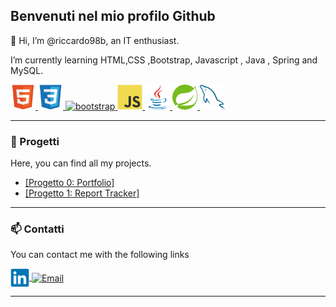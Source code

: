 ## Benvenuti nel mio profilo Github
<p>👋 Hi, I’m @riccardo98b, an IT enthusiast.</p>
<p></p>I’m currently learning HTML,CSS ,Bootstrap, Javascript , Java , Spring and MySQL.</p>

<!--Tecnologie conosciute-->
<p align="left">
    <!-- HTML5 -->
    <a href="https://developer.mozilla.org/en-US/docs/Web/HTML" target="_blank" rel="noreferrer">
        <img src="https://raw.githubusercontent.com/devicons/devicon/master/icons/html5/html5-original.svg" alt="html5" width="40" height="40"/>
    </a>
    <!-- CSS3 -->
    <a href="https://developer.mozilla.org/en-US/docs/Web/CSS" target="_blank" rel="noreferrer">
        <img src="https://raw.githubusercontent.com/devicons/devicon/master/icons/css3/css3-original.svg" alt="css3" width="40" height="40"/>
    </a>
    <!-- Bootstrap -->
    <a href="https://getbootstrap.com" target="_blank" rel="noreferrer">
        <img src="https://upload.wikimedia.org/wikipedia/commons/b/b2/Bootstrap_logo.svg" alt="bootstrap" width="40" height="40"/>
    </a>
    <!-- JavaScript -->
    <a href="https://developer.mozilla.org/en-US/docs/Web/JavaScript" target="_blank" rel="noreferrer">
        <img src="https://raw.githubusercontent.com/devicons/devicon/master/icons/javascript/javascript-original.svg" alt="javascript" width="40" height="40"/>
    </a>
    <!-- Java -->
    <a href="https://www.java.com" target="_blank" rel="noreferrer">
        <img src="https://raw.githubusercontent.com/devicons/devicon/master/icons/java/java-original.svg" alt="java" width="40" height="40"/>
    </a>
    <!-- Spring -->
    <a href="https://spring.io/" target="_blank" rel="noreferrer">
        <img src="https://raw.githubusercontent.com/devicons/devicon/master/icons/spring/spring-original.svg" alt="spring" width="40" height="40"/>
    </a>
    <!-- MySQL -->
    <a href="https://www.mysql.com/" target="_blank" rel="noreferrer">
        <img src="https://raw.githubusercontent.com/devicons/devicon/master/icons/mysql/mysql-original.svg" alt="mysql" width="40" height="40"/>
    </a>
</p>

---

### 📂 Progetti
<p>Here, you can find all my projects.</p>
<!-- Lista dei miei progetti -->
<ul>
    <li><a target="blank" href="https://github.com/riccardo98b/Portfolio">[Progetto 0: Portfolio]</a></li>
    <li><a target="blank" href="https://github.com/riccardo98b/ReportTracker">[Progetto 1: Report Tracker]</a></li>
</ul>

---

### 📫 Contatti
<p>You can contact me with the following links</p>
<p align="left">
    <a href="https://www.linkedin.com/in/riccardo-belloni-750518303/" target="blank">
        <img align="center" src="https://raw.githubusercontent.com/devicons/devicon/master/icons/linkedin/linkedin-original.svg" alt="LinkedIn" height="30" width="30" />
    </a>
    <a href="mailto:riccardobelloni98@gmail.com" target="blank">
        <img align="center" src="https://img.shields.io/badge/-Email-red?style=flat-square&logo=gmail&logoColor=white" alt="Email" />
    </a>
</p>

---


